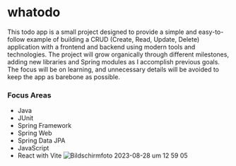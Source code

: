 # whatodo

This todo app is a small project designed to provide a simple and easy-to-follow example of building a CRUD
(Create, Read, Update, Delete) application with a frontend and backend using modern tools and technologies.
The project will grow organically through different milestones, adding new libraries and Spring modules as I accomplish previous goals.
The focus will be on learning, and unnecessary details will be avoided to keep the app as barebone as possible.
### Focus Areas
- Java 
- JUnit 
- Spring Framework
- Spring Web 
- Spring Data JPA 
- JavaScript
- React with Vite
![Bildschirmfoto 2023-08-28 um 12 59 05](https://github.com/abctim/whatodo/assets/102317820/84eba1a5-223a-4460-a287-145d76e6709f)

